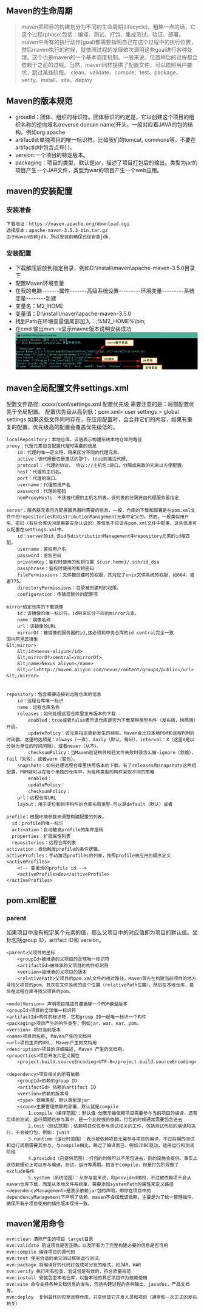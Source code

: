 ## Maven的生命周期
>maven把项目的构建划分为不同的生命周期(lifecycle)。粗略一点的话，它这个过程(phase)包括：编译、测试、打包、集成测试、验证、部署。maven中所有的执行动作(goal)都需要指明自己在这个过程中的执行位置，然后maven执行的时候，就依照过程的发展依次调用这些goal进行各种处理。这个也是maven的一个基本调度机制。一般来说，位置稍后的过程都会依赖于之前的过程。当然，maven同样提供了配置文件，可以依照用户要求，跳过某些阶段。
clean、validate、compile、test、package、verify、install、site、deploy 
## Maven的版本规范
* groudId：团体、组织的标识符。团体标识的约定是，它以创建这个项目的组织名称的逆向域名(reverse domain name)开头。一般对应着JAVA的包的结构。例如org.apache
* artifactId:单独项目的唯一标识符。比如我们的tomcat, commons等。不要在artifactId中包含点号(.)。
* version:一个项目的特定版本。
* packaging：项目的类型，默认是jar，描述了项目打包后的输出。类型为jar的项目产生一个JAR文件，类型为war的项目产生一个web应用。

## maven的安装配置
### 安装准备
    下载地址：https://maven.apache.org/download.cgi
    选择版本：apache-maven-3.5.3-bin.tar.gz
    由于maven依赖jdk，所以安装前确保已经安装jdk.
### 安装配置
* 下载解压后放到指定目录，例如D:\install\maven\apache-maven-3.5.0目录下
* 配置Maven环境变量
* 在我的电脑-------属性-------高级系统设置---------环境变量---------系统变量--------新建
* 变量名：M2_HOME
* 变量值：D:\install\maven\apache-maven-3.5.0
* 找到Path在环境变量值尾部加入：;%M2_HOME%\bin; 
* 在cmd 输出mvn -v显示mavne版本说明安装成功
![Alt text](/maven/resource/QQ20180327.png)

## maven全局配置文件settings.xml 
配置文件路径: xxxxx/conf/settings.xml
配置优先级
    需要注意的是：局部配置优先于全局配置。
    配置优先级从高到低：pom.xml> user settings > global settings
    如果这些文件同时存在，在应用配置时，会合并它们的内容，如果有重复的配置，优先级高的配置会覆盖优先级低的。

    localRepository：本地仓库。该值表示构建系统本地仓库的路径
    proxy：代理元素包含配置代理时需要的信息
        id：代理的唯一定义符，用来区分不同的代理元素。                 
        active：该代理是否是激活的那个。true则激活代理。
        protocol：-代理的协议。 协议://主机名:端口，分隔成离散的元素以方便配置。
        host：代理的主机名。
        port：代理的端口。
        username：代理的用户名
        password：代理的密码
        nonProxyHosts：不该被代理的主机名列表。该列表的分隔符由代理服务器指定

    server：服务器元素包含配置服务器时需要的信息，一般，仓库的下载和部署是在pom.xml文件中的repositories和distributionManagement元素中定义的。然而，一般类似用户名、密码（有些仓库访问是需要安全认证的）等信息不应该在pom.xml文件中配置，这些信息可以配置在settings.xml中。
        id：server的id,该id与distributionManagement中repository元素的id相匹配。 
        username：鉴权用户名
        password：鉴权密码
        privateKey：鉴权时使用的私钥位置 ${usr.home}/.ssh/id_dsa
        passphrase：鉴权时使用的私钥密码
        filePermissions：文件被创建时的权限，其对应了unix文件系统的权限，如664，或者775。
        directoryPermissions：目录被创建时的权限。
        configuration：传输层额外的配置项

	mirror给定仓库的下载镜像
        id：该镜像的唯一标识符。id用来区分不同的mirror元素。
        name：镜像名称
        url：该镜像的URL
        mirrorOf：被镜像的服务器的id,这必须和中央仓库的id central完全一致
	国内阿里云镜象
	&lt;mirror>
        &lt;id>nexus-aliyun</id>
        &lt;mirrorOf>central</mirrorOf>
        &lt;name>Nexus aliyun</name>
        &lt;url>http://maven.aliyun.com/nexus/content/groups/public</url>
	&lt;/mirror>


    repository：包含需要连接到远程仓库的信息
        id：远程仓库唯一标识
        name：远程仓库名称
        releases：如何处理远程仓库里发布版本的下载
            enabled：true或者false表示该仓库是否为下载某种类型构件（发布版，快照版）开启。
            updatePolicy：该元素指定更新发生的频率。Maven会比较本地POM和远程POM的时间戳。这里的选项是：always（一直），daily（默认，每日），interval：X（这里X是以分钟为单位的时间间隔），或者never（从不）。
            checksumPolicy：当Maven验证构件校验文件失败时该怎么做-ignore（忽略），fail（失败），或者warn（警告）。
        snapshots：如何处理远程仓库里快照版本的下载。有了releases和snapshots这两组配置，POM就可以在每个单独的仓库中，为每种类型的构件采取不同的策略
            enabled：
            updatePolicy：
            checksumPolicy：
        url：远程仓库URL
        layout：用于定位和排序构件的仓库布局类型-可以是default（默认）或者

    profile：根据环境参数来调整构建配置的列表。
      id：profile的唯一标识
      activation：自动触发profile的条件逻辑
      properties：扩展属性列表
      repositories：远程仓库列表
    activation：自动触发profile的条件逻辑。
    activeProfiles：手动激活profiles的列表，按照profile被应用的顺序定义
    <activeProfiles>
        <!-- 要激活的profile id -->
        <activeProfile>dev</activeProfile>
    </activeProfiles>

## pom.xml配置
### parent
如果项目中没有规定某个元素的值，那么父项目中的对应值即为项目的默认值。坐标包括group ID，artifact ID和 version。

	<parent>父项目的坐标
		<groupId>被继承的父项目的全球唯一标识符
		<artifactId>被继承的父项目的构件标识符
		<version>被继承的父项目的版本
		<relativePath>父项目的pom.xml文件的相对路径，Maven首先在构建当前项目的地方寻找父项目的pom，其次在文件系统的这个位置（relativePath位置），然后在本地仓库，最后在远程仓库寻找父项目的pom。
		
    <modelVersion> 声明项目描述符遵循哪一个POM模型版本
    <groupId>项目的全球唯一标识符
    <artifactId>构件的标识符，它和group ID一起唯一标识一个构件
    <packaging>项目产生的构件类型，例如jar、war、ear、pom。
    <version> 项目当前版本
    <name>项目的名称, Maven产生的文档用
    <url>项目主页的URL, Maven产生的文档用
    <description>项目的详细描述, Maven 产生的文档用。
    <properties>项目开发片定义属性
    	<project.build.sourceEncoding>UTF-8</project.build.sourceEncoding>
    	
    <dependency>项目相关的所有依赖
        <groupId>依赖的group ID
        <artifactId> 依赖的artifact ID 
        <version>依赖的版本号 
        <type> 依赖类型，默认类型是jar
        <scope>主要管理依赖的部署，默认就是compile
            1.compile（编译范围）：默认值 他表示被依赖项目需要参与当前项目的编译，还有后续的测试，运行周期也参与其中，是一个比较强的依赖。打包的时候通常需要包含进去
            2.test（测试范围）：依赖项目仅仅参与测试相关的工作，包括测试代码的编译和执行，不会被打包，例如：junit
            3.runtime（运行时范围）：表示被依赖项目无需参与项目的编译，不过后期的测试和运行周期需要其参与。与compile相比，跳过了编译而已。例如JDBC驱动，适用运行和测试阶段
            4.provided（已提供范围）：打包的时候可以不用包进去，别的设施会提供。事实上该依赖理论上可以参与编译，测试，运行等周期。相当于compile，但是打包阶段做了exclude操作
            5.system（系统范围）：从参与度来说，和provided相同，不过被依赖项不会从maven仓库下载，而是从本地文件系统拿。需要添加systemPath的属性来定义路径
    <dependencyManagement>是表示依赖jar包的声明，即你在项目中的dependencyManagement下声明了依赖，maven不会加载该依赖，主要是为了统一管理插件，确保所有子项目使用的插件版本保持一致。
       
## maven常用命令
	mvn:clean 清除产生的项目 target目录
	mvn:validate 验证项目是否正确，以及所有为了完整构建必要的信息是否可用
	mvn:compile 编译项目的源代码
	mvn:test 使用合适的单元测试框架运行测试。
	mvn:package 将编译好的代码打包成可分发的格式，如JAR，WAR
	mvn:verify 执行所有检查，验证包是有效的，符合质量规范
	mvn:install 安装包至本地仓库，以备本地的其它项目作为依赖使用
	mvn:site 命令支持各种文档信息的发布，包括构建过程的各种输出，javadoc，产品文档等。
	mvn:deploy  复制最终的包至远程仓库，共享给其它开发人员和项目（通常和一次正式的发布相关）